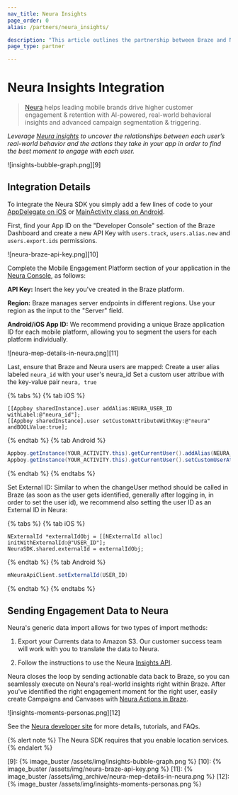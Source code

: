 ```yaml
---
nav_title: Neura Insights
page_order: 0
alias: /partners/neura_insights/

description: "This article outlines the partnership between Braze and Neura Insights, an analytics platform that allows you to uncover the relationships between each user’s real-world behavior and the actions they take in your app in order to find the best moment to engage with each user."
page_type: partner

---
```


# Neura Insights Integration

> [Neura][1] helps leading mobile brands drive higher customer engagement & retention with AI-powered, real-world behavioral insights and advanced campaign segmentation & triggering.

*Leverage [Neura insights][2] to uncover the relationships between each user’s real-world behavior and the actions they take in your app in order to find the best moment to engage with each user.*

![insights-bubble-graph.png][9]

## Integration Details

To integrate the Neura SDK you simply add a few lines of code to your [AppDelegate on iOS][3] or [MainActivity class on Android][4].

First, find your App ID on the "Developer Console" section of the Braze Dashboard and create a new API Key with `users.track`, `users.alias.new` and `users.export.ids` permissions.

![neura-braze-api-key.png][10]

Complete the Mobile Engagement Platform section of your application in the [Neura Console][5], as follows:

**API Key:** Insert the key you've created in the Braze platform.

**Region:** Braze manages server endpoints in different regions. Use your region as the input to the "Server" field.

**Android/iOS App ID:** We recommend providing a unique Braze application ID for each mobile platform, allowing you to segment the users for each platform individually.

![neura-mep-details-in-neura.png][11]

Last, ensure that Braze and Neura users are mapped:
Create a user alias labeled `neura_id` with your user's neura_id
Set a custom user attribue with the key-value pair `neura, true`

{% tabs %}
  {% tab iOS %}
```objc
[[Appboy sharedInstance].user addAlias:NEURA_USER_ID withLabel:@"neura_id"];
[[Appboy sharedInstance].user setCustomAttributeWithKey:@"neura" andBOOLValue:true];
```
  {% endtab %}
  {% tab Android %}
```java
Appboy.getInstance(YOUR_ACTIVITY.this).getCurrentUser().addAlias(NEURA_USER_ID, "neura_id");
Appboy.getInstance(YOUR_ACTIVITY.this).getCurrentUser().setCustomUserAttribute("neura", true);
```
  {% endtab %}
{% endtabs %}

Set External ID:  Similar to when the changeUser method should be called in Braze (as soon as the user gets identified, generally after logging in, in order to set the user id), we recommend also setting the user ID as an External ID in Neura:

{% tabs %}
  {% tab iOS %}
```objc
NExternalId *externalIdObj = [[NExternalId alloc] initWithExternalId:@"USER_ID"];
NeuraSDK.shared.externalId = externalIdObj;
```
  {% endtab %}
  {% tab Android %}
```java
mNeuraApiClient.setExternalId(USER_ID)
```
  {% endtab %}
{% endtabs %}

## Sending Engagement Data to Neura

Neura's generic data import allows for two types of import methods:

1. Export your Currents data to Amazon S3. Our customer success team will work with you to translate the data to Neura.

2. Follow the instructions to use the Neura [Insights API][6].

Neura closes the loop by sending actionable data back to Braze, so you can seamlessly execute on Neura's real-world insights right within Braze.
After you've identified the right engagement moment for the right user, easily create Campaigns and Canvases with [Neura Actions in Braze][7].

![insights-moments-personas.png][12]

See the [Neura developer site][8] for more details, tutorials, and FAQs.

{% alert note %}
The Neura SDK requires that you enable location services.
{% endalert %}


[1]: https://www.theneura.com/
[2]: https://www.theneura.com/neura-insights/?ref=braze
[3]: https://dev.theneura.com/tutorials/ios/?ref=braze
[4]: https://dev.theneura.com/tutorials/android/?ref=braze
[5]: https://dev.theneura.com/console/
[6]: https://dev.theneura.com/pages/how-to-use-engagement-api/?ref=braze
[7]: {{site.baseurl}}/partners/data_augmentation/contextual_location/neura
[8]: https://dev.theneura.com/?ref=braze

[9]: {% image_buster /assets/img/insights-bubble-graph.png %}
[10]: {% image_buster /assets/img/neura-braze-api-key.png %}
[11]: {% image_buster /assets/img_archive/neura-mep-details-in-neura.png %}
[12]: {% image_buster /assets/img/insights-moments-personas.png %}

